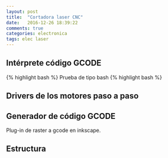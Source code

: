 ```yaml
---
layout: post
title:  "Cortadora laser CNC"
date:   2016-12-26 18:39:22
comments: true
categories: electronica
tags: elec laser
---
```

Intérprete código GCODE
-----------------------

{% highlight bash %}
Prueba de tipo bash
{% highlight bash %}

Drivers de los motores paso a paso
----------------------------------

Generador de código GCODE
-------------------------

Plug-in de raster a gcode en inkscape.

Estructura
----------
